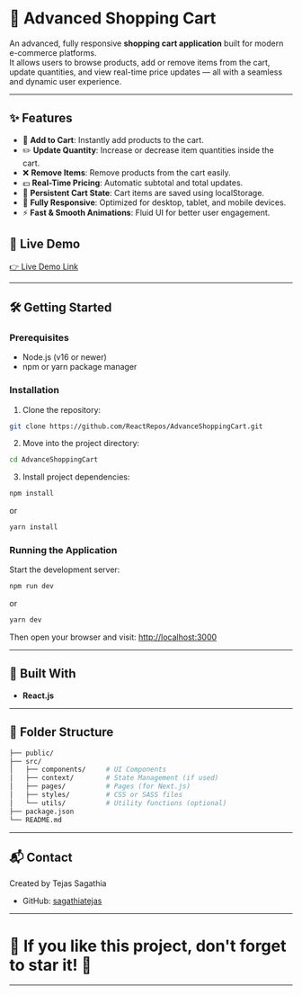# 🛒 Advanced Shopping Cart

An advanced, fully responsive **shopping cart application** built for modern e-commerce platforms.  
It allows users to browse products, add or remove items from the cart, update quantities, and view real-time price updates — all with a seamless and dynamic user experience.

---

## ✨ Features

- 🛒 **Add to Cart**: Instantly add products to the cart.
- ✏️ **Update Quantity**: Increase or decrease item quantities inside the cart.
- ❌ **Remove Items**: Remove products from the cart easily.
- 💵 **Real-Time Pricing**: Automatic subtotal and total updates.
- 💾 **Persistent Cart State**: Cart items are saved using localStorage.
- 📱 **Fully Responsive**: Optimized for desktop, tablet, and mobile devices.
- ⚡ **Fast & Smooth Animations**: Fluid UI for better user engagement.

## 🚀 Live Demo

[👉 Live Demo Link]('./public/advance_shopping_card.gif')

---

## 🛠️ Getting Started

### Prerequisites

- Node.js (v16 or newer)
- npm or yarn package manager

### Installation

1. Clone the repository:

```bash
git clone https://github.com/ReactRepos/AdvanceShoppingCart.git
```

2. Move into the project directory:

```bash
cd AdvanceShoppingCart
```

3. Install project dependencies:

```bash
npm install
```

or

```bash
yarn install
```

### Running the Application

Start the development server:

```bash
npm run dev
```

or

```bash
yarn dev
```

Then open your browser and visit: [http://localhost:3000](http://localhost:3000)

---

## 🧰 Built With

- **React.js**

---

## 📂 Folder Structure

```bash
├── public/
├── src/
│   ├── components/     # UI Components
│   ├── context/        # State Management (if used)
│   ├── pages/          # Pages (for Next.js)
│   ├── styles/         # CSS or SASS files
│   └── utils/          # Utility functions (optional)
├── package.json
└── README.md
```

---

## 📬 Contact

Created by Tejas Sagathia

- GitHub: [sagathiatejas](https://github.com/sagathiatejas)

---

# 🌟 If you like this project, don't forget to star it! 🌟

---

